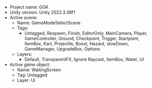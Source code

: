 <!-- UNITY CODE ASSIST INSTRUCTIONS START -->
- Project name: GGK
- Unity version: Unity 2022.3.38f1
- Active scene:
  - Name: GameModeSelectScene
  - Tags:
    - Untagged, Respawn, Finish, EditorOnly, MainCamera, Player, GameController, Ground, Checkpoint, Trigger, Startpoint, ItemBox, Kart, Projectile, Boost, Hazard, slowDown, GameManager, UpgradeBox, Options
  - Layers:
    - Default, TransparentFX, Ignore Raycast, ItemBox, Water, UI
- Active game object:
  - Name: WaitingScreen
  - Tag: Untagged
  - Layer: UI
<!-- UNITY CODE ASSIST INSTRUCTIONS END -->
